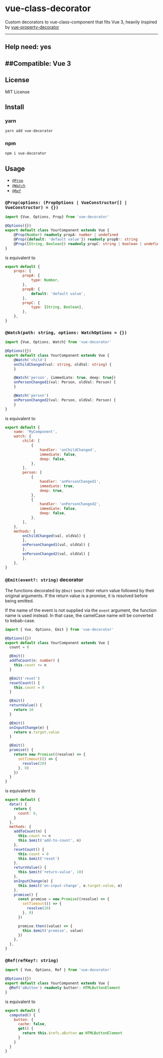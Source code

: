 # vue-class-decorator

Custom decorators to vue-class-component that fits Vue 3, heavily inspired
by [vue-property-decorator](https://github.com/kaorun343/vue-property-decorator)

---
## Help need: yes
##Compatible: Vue 3
---

## License

MIT License

## Install

### yarn

```bash
yarn add vue-decorator
```

### npm

```bash
npm i vue-decorator
```

## Usage

- [`@Prop`](#Prop)
- [`@Watch`](#Watch)
- [`@Ref`](#Ref)

### <a id="Prop"></a> `@Prop(options: (PropOptions | VueConstructor[] | VueConstructor) = {})`

```ts
import {Vue, Options, Prop} from 'vue-decorator'

@Options({})
export default class YourComponent extends Vue {
    @Prop(Number) readonly propA: number | undefined
    @Prop({default: 'default value'}) readonly propB!: string
    @Prop([String, Boolean]) readonly propC: string | boolean | undefined
}
```

is equivalent to

```js
export default {
    props: {
        propA: {
            type: Number,
        },
        propB: {
            default: 'default value',
        },
        propC: {
            type: [String, Boolean],
        },
    },
}
```

### <a id="Watch"></a> `@Watch(path: string, options: WatchOptions = {})`

```ts
import {Vue, Options, Watch} from 'vue-decorator'

@Options({})
export default class YourComponent extends Vue {
    @Watch('child')
    onChildChanged(val: string, oldVal: string) {
    }

    @Watch('person', {immediate: true, deep: true})
    onPersonChanged1(val: Person, oldVal: Person) {
    }

    @Watch('person')
    onPersonChanged2(val: Person, oldVal: Person) {
    }
}
```

is equivalent to

```js
export default {
    name: 'MyComponent',
    watch: {
        child: [
            {
                handler: 'onChildChanged',
                immediate: false,
                deep: false,
            },
        ],
        person: [
            {
                handler: 'onPersonChanged1',
                immediate: true,
                deep: true,
            },
            {
                handler: 'onPersonChanged2',
                immediate: false,
                deep: false,
            },
        ],
    },
    methods: {
        onChildChanged(val, oldVal) {
        },
        onPersonChanged1(val, oldVal) {
        },
        onPersonChanged2(val, oldVal) {
        },
    },
}
```

### <a id="Emit"></a> `@Emit(event?: string)` decorator

The functions decorated by `@Emit` `$emit` their return value followed by their original arguments. If the return value is a promise, it is resolved before being emitted.

If the name of the event is not supplied via the `event` argument, the function name is used instead. In that case, the camelCase name will be converted to kebab-case.

```ts
import { Vue, Options, Emit } from 'vue-decorator'

@Options({})
export default class YourComponent extends Vue {
  count = 0

  @Emit()
  addToCount(n: number) {
    this.count += n
  }

  @Emit('reset')
  resetCount() {
    this.count = 0
  }

  @Emit()
  returnValue() {
    return 10
  }

  @Emit()
  onInputChange(e) {
    return e.target.value
  }

  @Emit()
  promise() {
    return new Promise((resolve) => {
      setTimeout(() => {
        resolve(20)
      }, 0)
    })
  }
}
```

is equivalent to

```js
export default {
  data() {
    return {
      count: 0,
    }
  },
  methods: {
    addToCount(n) {
      this.count += n
      this.$emit('add-to-count', n)
    },
    resetCount() {
      this.count = 0
      this.$emit('reset')
    },
    returnValue() {
      this.$emit('return-value', 10)
    },
    onInputChange(e) {
      this.$emit('on-input-change', e.target.value, e)
    },
    promise() {
      const promise = new Promise((resolve) => {
        setTimeout(() => {
          resolve(20)
        }, 0)
      })

      promise.then((value) => {
        this.$emit('promise', value)
      })
    },
  },
}
```


### <a id="Ref"></a> `@Ref(refKey?: string)`

```ts
import { Vue, Options, Ref } from 'vue-decorator'

@Options({})
export default class YourComponent extends Vue {
  @Ref('aButton') readonly button!: HTMLButtonElement
}
```

is equivalent to

```js
export default {
  computed() {
    button: {
      cache: false,
      get() {
        return this.$refs.aButton as HTMLButtonElement
      }
    }
  }
}
```


